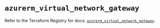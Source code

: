 # `azurerm_virtual_network_gateway`

Refer to the Terraform Registry for docs: [`azurerm_virtual_network_gateway`](https://registry.terraform.io/providers/hashicorp/azurerm/3.106.1/docs/resources/virtual_network_gateway).
